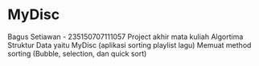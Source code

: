 # MyDisc
Bagus Setiawan - 235150707111057
Project akhir mata kuliah Algortima Struktur Data yaitu MyDisc (aplikasi sorting playlist lagu)
Memuat method sorting (Bubble, selection, dan quick sort)

